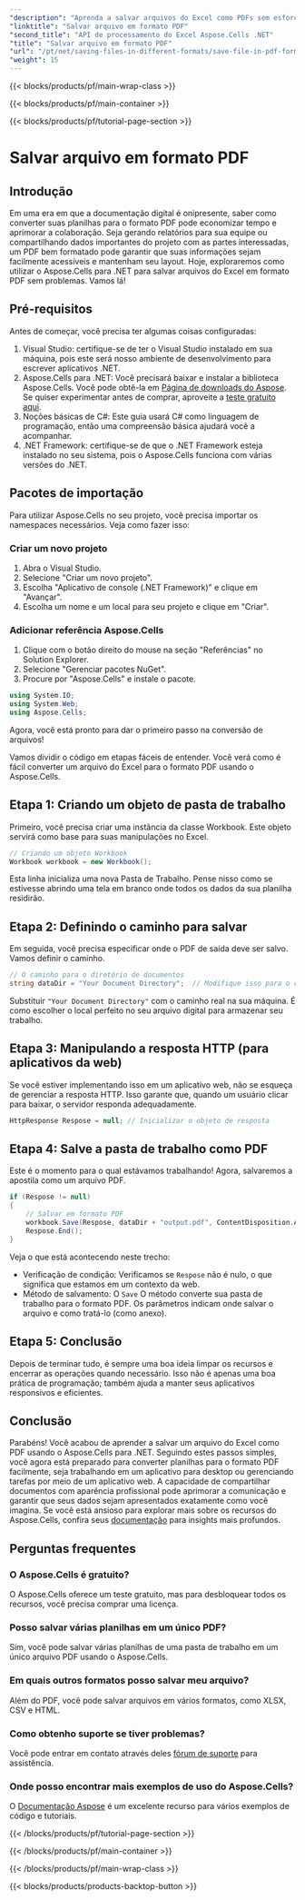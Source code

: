 ```yaml
---
"description": "Aprenda a salvar arquivos do Excel como PDFs sem esforço usando o Aspose.Cells para .NET. Passos simples e exemplos fornecidos para facilitar a implementação."
"linktitle": "Salvar arquivo em formato PDF"
"second_title": "API de processamento do Excel Aspose.Cells .NET"
"title": "Salvar arquivo em formato PDF"
"url": "/pt/net/saving-files-in-different-formats/save-file-in-pdf-format/"
"weight": 15
---
```


{{< blocks/products/pf/main-wrap-class >}}

{{< blocks/products/pf/main-container >}}

{{< blocks/products/pf/tutorial-page-section >}}

# Salvar arquivo em formato PDF

## Introdução
Em uma era em que a documentação digital é onipresente, saber como converter suas planilhas para o formato PDF pode economizar tempo e aprimorar a colaboração. Seja gerando relatórios para sua equipe ou compartilhando dados importantes do projeto com as partes interessadas, um PDF bem formatado pode garantir que suas informações sejam facilmente acessíveis e mantenham seu layout. Hoje, exploraremos como utilizar o Aspose.Cells para .NET para salvar arquivos do Excel em formato PDF sem problemas. Vamos lá!
## Pré-requisitos
Antes de começar, você precisa ter algumas coisas configuradas:
1. Visual Studio: certifique-se de ter o Visual Studio instalado em sua máquina, pois este será nosso ambiente de desenvolvimento para escrever aplicativos .NET.
2. Aspose.Cells para .NET: Você precisará baixar e instalar a biblioteca Aspose.Cells. Você pode obtê-la em [Página de downloads do Aspose](https://releases.aspose.com/cells/net/). Se quiser experimentar antes de comprar, aproveite a [teste gratuito aqui](https://releases.aspose.com/).
3. Noções básicas de C#: Este guia usará C# como linguagem de programação, então uma compreensão básica ajudará você a acompanhar.
4. .NET Framework: certifique-se de que o .NET Framework esteja instalado no seu sistema, pois o Aspose.Cells funciona com várias versões do .NET.
## Pacotes de importação
Para utilizar Aspose.Cells no seu projeto, você precisa importar os namespaces necessários. Veja como fazer isso:
### Criar um novo projeto
1. Abra o Visual Studio.
2. Selecione "Criar um novo projeto".
3. Escolha "Aplicativo de console (.NET Framework)" e clique em "Avançar".
4. Escolha um nome e um local para seu projeto e clique em "Criar".
### Adicionar referência Aspose.Cells
1. Clique com o botão direito do mouse na seção "Referências" no Solution Explorer.
2. Selecione "Gerenciar pacotes NuGet".
3. Procure por "Aspose.Cells" e instale o pacote.
```csharp
using System.IO;
using System.Web;
using Aspose.Cells;
```
Agora, você está pronto para dar o primeiro passo na conversão de arquivos!

Vamos dividir o código em etapas fáceis de entender. Você verá como é fácil converter um arquivo do Excel para o formato PDF usando o Aspose.Cells.
## Etapa 1: Criando um objeto de pasta de trabalho
Primeiro, você precisa criar uma instância da classe Workbook. Este objeto servirá como base para suas manipulações no Excel.
```csharp
// Criando um objeto Workbook
Workbook workbook = new Workbook();
```
Esta linha inicializa uma nova Pasta de Trabalho. Pense nisso como se estivesse abrindo uma tela em branco onde todos os dados da sua planilha residirão.
## Etapa 2: Definindo o caminho para salvar
Em seguida, você precisa especificar onde o PDF de saída deve ser salvo. Vamos definir o caminho.
```csharp
// O caminho para o diretório de documentos
string dataDir = "Your Document Directory";  // Modifique isso para o caminho desejado
```
Substituir `"Your Document Directory"` com o caminho real na sua máquina. É como escolher o local perfeito no seu arquivo digital para armazenar seu trabalho.
## Etapa 3: Manipulando a resposta HTTP (para aplicativos da web)
Se você estiver implementando isso em um aplicativo web, não se esqueça de gerenciar a resposta HTTP. Isso garante que, quando um usuário clicar para baixar, o servidor responda adequadamente.
```csharp
HttpResponse Respose = null; // Inicializar o objeto de resposta
```
## Etapa 4: Salve a pasta de trabalho como PDF
Este é o momento para o qual estávamos trabalhando! Agora, salvaremos a apostila como um arquivo PDF.
```csharp
if (Respose != null)
{
    // Salvar em formato PDF
    workbook.Save(Respose, dataDir + "output.pdf", ContentDisposition.Attachment, new PdfSaveOptions());
    Respose.End();
}
```
Veja o que está acontecendo neste trecho:
- Verificação de condição: Verificamos se `Respose` não é nulo, o que significa que estamos em um contexto da web.
- Método de salvamento: O `Save` O método converte sua pasta de trabalho para o formato PDF. Os parâmetros indicam onde salvar o arquivo e como tratá-lo (como anexo).
## Etapa 5: Conclusão
Depois de terminar tudo, é sempre uma boa ideia limpar os recursos e encerrar as operações quando necessário. Isso não é apenas uma boa prática de programação; também ajuda a manter seus aplicativos responsivos e eficientes.
## Conclusão
Parabéns! Você acabou de aprender a salvar um arquivo do Excel como PDF usando o Aspose.Cells para .NET. Seguindo estes passos simples, você agora está preparado para converter planilhas para o formato PDF facilmente, seja trabalhando em um aplicativo para desktop ou gerenciando tarefas por meio de um aplicativo web. A capacidade de compartilhar documentos com aparência profissional pode aprimorar a comunicação e garantir que seus dados sejam apresentados exatamente como você imagina.
Se você está ansioso para explorar mais sobre os recursos do Aspose.Cells, confira seus [documentação](https://reference.aspose.com/cells/net/) para insights mais profundos.
## Perguntas frequentes
### O Aspose.Cells é gratuito?
O Aspose.Cells oferece um teste gratuito, mas para desbloquear todos os recursos, você precisa comprar uma licença.
### Posso salvar várias planilhas em um único PDF?
Sim, você pode salvar várias planilhas de uma pasta de trabalho em um único arquivo PDF usando o Aspose.Cells.
### Em quais outros formatos posso salvar meu arquivo?
Além do PDF, você pode salvar arquivos em vários formatos, como XLSX, CSV e HTML.
### Como obtenho suporte se tiver problemas?
Você pode entrar em contato através deles [fórum de suporte](https://forum.aspose.com/c/cells/9) para assistência.
### Onde posso encontrar mais exemplos de uso do Aspose.Cells?
O [Documentação Aspose](https://reference.aspose.com/cells/net/) é um excelente recurso para vários exemplos de código e tutoriais.

{{< /blocks/products/pf/tutorial-page-section >}}

{{< /blocks/products/pf/main-container >}}

{{< /blocks/products/pf/main-wrap-class >}}

{{< blocks/products/products-backtop-button >}}